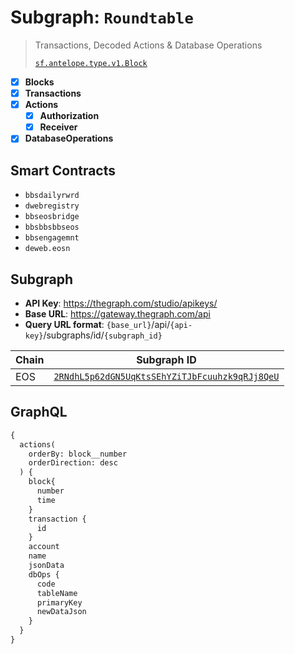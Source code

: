 # Subgraph: `Roundtable`

> Transactions, Decoded Actions & Database Operations
>
> [`sf.antelope.type.v1.Block`](https://buf.build/pinax/firehose-antelope/docs/main:sf.antelope.type.v1)

- [x] **Blocks**
- [x] **Transactions**
- [x] **Actions**
  - [x] **Authorization**
  - [x] **Receiver**
- [x] **DatabaseOperations**

## Smart Contracts

- `bbsdailyrwrd`
- `dwebregistry`
- `bbseosbridge`
- `bbsbbsbbseos`
- `bbsengagemnt`
- `deweb.eosn`

## Subgraph

- **API Key**: https://thegraph.com/studio/apikeys/
- **Base URL**: https://gateway.thegraph.com/api
- **Query URL format**: `{base_url}`/api/`{api-key}`/subgraphs/id/`{subgraph_id}`

| Chain | Subgraph ID |
| ----- | ----------- |
| EOS   | [`2RNdhL5p62dGN5UqKtsSEhYZiTJbFcuuhzk9qRJj8QeU`](https://thegraph.com/explorer/subgraphs/2RNdhL5p62dGN5UqKtsSEhYZiTJbFcuuhzk9qRJj8QeU?view=Query&chain=arbitrum-one) |

## GraphQL

```graphql
{
  actions(
    orderBy: block__number
    orderDirection: desc
  ) {
    block{
      number
      time
    }
    transaction {
      id
    }
    account
    name
    jsonData
    dbOps {
      code
      tableName
      primaryKey
      newDataJson
    }
  }
}
```

